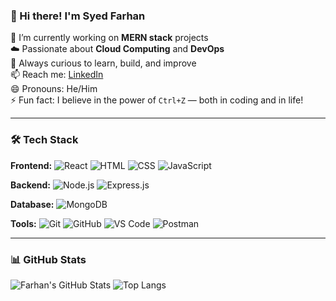 ### 👋 Hi there! I'm Syed Farhan

🌱 I’m currently working on **MERN stack** projects  
☁️ Passionate about **Cloud Computing** and **DevOps**  
🧠 Always curious to learn, build, and improve  
📫 Reach me: [LinkedIn](https://www.linkedin.com/in/syedfarhan45)  
😄 Pronouns: He/Him  
⚡ Fun fact: I believe in the power of `Ctrl+Z` — both in coding and in life!

---

### 🛠️ Tech Stack

**Frontend:**
![React](https://img.shields.io/badge/React-20232A?style=for-the-badge&logo=react&logoColor=61DAFB)
![HTML](https://img.shields.io/badge/HTML5-E34F26?style=for-the-badge&logo=html5&logoColor=white)
![CSS](https://img.shields.io/badge/CSS3-1572B6?style=for-the-badge&logo=css3&logoColor=white)
![JavaScript](https://img.shields.io/badge/JavaScript-F7DF1E?style=for-the-badge&logo=javascript&logoColor=black)

**Backend:**
![Node.js](https://img.shields.io/badge/Node.js-339933?style=for-the-badge&logo=nodedotjs&logoColor=white)
![Express.js](https://img.shields.io/badge/Express.js-000000?style=for-the-badge&logo=express&logoColor=white)

**Database:**
![MongoDB](https://img.shields.io/badge/MongoDB-4EA94B?style=for-the-badge&logo=mongodb&logoColor=white)

**Tools:**
![Git](https://img.shields.io/badge/Git-F05032?style=for-the-badge&logo=git&logoColor=white)
![GitHub](https://img.shields.io/badge/GitHub-181717?style=for-the-badge&logo=github&logoColor=white)
![VS Code](https://img.shields.io/badge/VSCode-007ACC?style=for-the-badge&logo=visual-studio-code&logoColor=white)
![Postman](https://img.shields.io/badge/Postman-FF6C37?style=for-the-badge&logo=postman&logoColor=white)

---

### 📊 GitHub Stats

![Farhan's GitHub Stats](https://github-readme-stats.vercel.app/api?username=FarhhanSyed&show_icons=true&theme=radical)
![Top Langs](https://github-readme-stats.vercel.app/api/top-langs/?username=FarhhanSyed&layout=compact&theme=radical)

